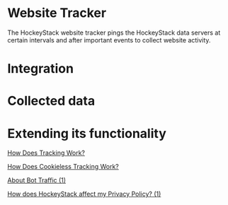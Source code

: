 # Website Tracker

The HockeyStack website tracker pings the HockeyStack data servers at certain intervals and after important events to collect website activity.

# Integration

# Collected data

# Extending its functionality

[How Does Tracking Work?](Website%20Tracker%200f51a545de4e49d4bd07ac2a2b4d7bc4/How%20Does%20Tracking%20Work%20a9f6e5504399409c8d14ceefcf5dae35.md)

[How Does Cookieless Tracking Work?](Website%20Tracker%200f51a545de4e49d4bd07ac2a2b4d7bc4/How%20Does%20Cookieless%20Tracking%20Work%2032ddb9f74ad2445db3363b6376e9f380.md)

[About Bot Traffic (1)](Website%20Tracker%200f51a545de4e49d4bd07ac2a2b4d7bc4/About%20Bot%20Traffic%20(1)%20bb5cb89fb36d412282d00aacefdce5df.md)

[How does HockeyStack affect my Privacy Policy? (1)](Website%20Tracker%200f51a545de4e49d4bd07ac2a2b4d7bc4/How%20does%20HockeyStack%20affect%20my%20Privacy%20Policy%20(1)%20cdc77cb58a19422a8d6b2f2bab9d9235.md)